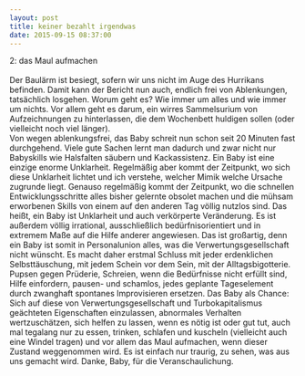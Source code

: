 ```yaml
---
layout: post
title: keiner bezahlt irgendwas
date: 2015-09-15 08:37:00
---
```


2: das Maul aufmachen<br><br>
Der Baulärm ist besiegt, sofern wir uns nicht im Auge des Hurrikans befinden. Damit kann der Bericht nun auch, endlich frei von Ablenkungen, tatsächlich losgehen. Worum geht es? Wie immer um alles und wie immer um nichts. Vor allem geht es darum, ein wirres Sammelsurium von Aufzeichnungen zu hinterlassen, die dem Wochenbett huldigen sollen (oder vielleicht noch viel länger). <br>
Von wegen ablenkungsfrei, das Baby schreit nun schon seit 20 Minuten fast durchgehend. Viele gute Sachen lernt man dadurch und zwar nicht nur Babyskills wie Halsfalten säubern und Kackassistenz. Ein Baby ist eine einzige enorme Unklarheit. Regelmäßig aber kommt der Zeitpunkt, wo sich diese Unklarheit lichtet und ich verstehe, welcher Mimik welche Ursache zugrunde liegt. Genauso regelmäßig kommt der Zeitpunkt, wo die schnellen Entwicklungsschritte alles bisher gelernte obsolet machen und die mühsam erworbenen Skills von einem auf den anderen Tag völlig nutzlos sind. Das heißt, ein Baby ist Unklarheit und auch verkörperte Veränderung. Es ist außerdem völlig irrational, ausschließlich bedürfnisorientiert und in extremem Maße auf die Hilfe anderer angewiesen. Das ist großartig, denn ein Baby ist somit in Personalunion alles, was die Verwertungsgesellschaft nicht wünscht. Es macht daher erstmal Schluss mit jeder erdenklichen Selbsttäuschung, mit jedem Schein vor dem Sein, mit der Alltagsbigotterie. Pupsen gegen Prüderie, Schreien, wenn die Bedürfnisse nicht erfüllt sind, Hilfe einfordern, pausen- und schamlos, jedes geplante Tageselement durch zwanghaft spontanes Improvisieren ersetzen. Das Baby als Chance: Sich auf diese von Verwertungsgesellschaft und Turbokapitalismus geächteten Eigenschaften einzulassen, abnormales Verhalten wertzuschätzen, sich helfen zu lassen, wenn es nötig ist oder gut tut, auch mal tegalang nur zu essen, trinken, schlafen und kuscheln (vielleicht auch eine Windel tragen) und vor allem das Maul aufmachen, wenn dieser Zustand weggenommen wird. Es ist einfach nur traurig, zu sehen, was aus uns gemacht wird. Danke, Baby, für die Veranschaulichung.
